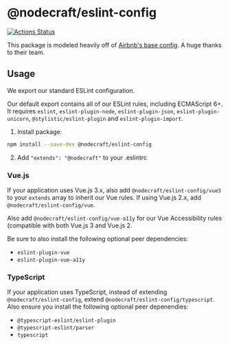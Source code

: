 # @nodecraft/eslint-config
[![Actions Status](https://github.com/nodecraft/eslint-config/workflows/Test/badge.svg)](https://github.com/nodecraft/eslint-config/actions)

This package is modeled heavily off of [Airbnb's base config](https://github.com/airbnb/javascript/tree/master/packages/eslint-config-airbnb-base). A huge thanks to their team.

## Usage

We export our standard ESLint configuration.

Our default export contains all of our ESLint rules, including ECMAScript 6+. It requires `eslint`, `eslint-plugin-node`, `eslint-plugin-json`, `eslint-plugin-unicorn`, `@stylistic/eslint-plugin` and `eslint-plugin-import`.

1. Install package:

```sh
npm install --save-dev @nodecraft/eslint-config
```

2. Add `"extends": "@nodecraft"` to your .eslintrc

### Vue.js

If your application uses Vue.js 3.x, also add `@nodecraft/eslint-config/vue3` to your `extends` array to inherit our Vue rules. If using Vue.js 2.x, add `@nodecraft/eslint-config/vue`.

Also add `@nodecraft/eslint-config/vue-a11y` for our Vue Accessibility rules (compatible with both Vue.js 3 and Vue.js 2.

Be sure to also install the following optional peer dependencies:

- `eslint-plugin-vue`
- `eslint-plugin-vue-a11y`

### TypeScript

If your application uses TypeScript, instead of extending `@nodecraft/eslint-config`, extend `@nodecraft/eslint-config/typescript`. Also ensure you install the following optional peer depenendies:

- `@typescript-eslint/eslint-plugin`
- `@typescript-eslint/parser`
- `typescript`
